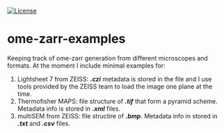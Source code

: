 [![License](https://img.shields.io/badge/License-BSD_3--Clause-blue.svg)](https://opensource.org/licenses/BSD-3-Clause)

# ome-zarr-examples
Keeping track of ome-zarr generation from different microscopes and formats. At the moment I include minimal examples for:

1. Lightsheet 7 from ZEISS: ***.czi*** metadata is stored in the file and I use tools provided by the ZEISS team to load the image one plane at the time.
2. Thermofisher MAPS: file structure of ***.tif*** that form a pyramid scheme. Metadata info is stored in ***.xml*** files.
3. multiSEM from ZEISS: file structire of ***.bmp***. Metadata info in stored in ***.txt*** and ***.csv*** files.

